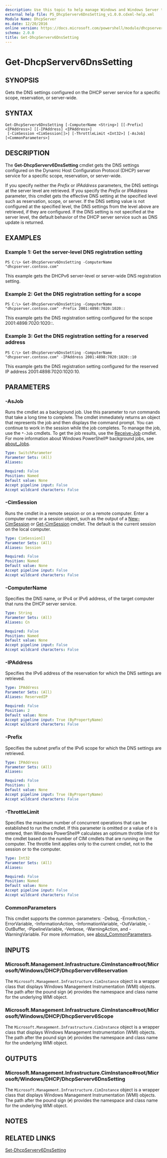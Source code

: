 ```yaml
---
description: Use this topic to help manage Windows and Windows Server technologies with Windows PowerShell.
external help file: PS_DhcpServerv6DnsSetting_v1.0.0.cdxml-help.xml
Module Name: DhcpServer
ms.date: 12/20/2016
online version: https://docs.microsoft.com/powershell/module/dhcpserver/get-dhcpserverv6dnssetting?view=windowsserver2019-ps&wt.mc_id=ps-gethelp
schema: 2.0.0
title: Get-DhcpServerv6DnsSetting
---
```


# Get-DhcpServerv6DnsSetting

## SYNOPSIS
Gets the DNS settings configured on the DHCP server service for a specific scope, reservation, or server-wide.

## SYNTAX

```
Get-DhcpServerv6DnsSetting [-ComputerName <String>] [[-Prefix] <IPAddress>] [[-IPAddress] <IPAddress>]
 [-CimSession <CimSession[]>] [-ThrottleLimit <Int32>] [-AsJob] [<CommonParameters>]
```

## DESCRIPTION
The **Get-DhcpServerv6DnsSetting** cmdlet gets the DNS settings configured on the Dynamic Host Configuration Protocol (DHCP) server service for a specific scope, reservation, or server-wide.

If you specify neither the *Prefix* or *IPAddress* parameters, the DNS settings at the server level are retrieved.
If you specify the *Prefix* or *IPAddress* parameter, this cmdlet gets the effective DNS setting at the specified level such as reservation, scope, or server.
If the DNS setting value is not configured at the specified level, the DNS settings from the level above are retrieved, if they are configured.
If the DNS setting is not specified at the server level, the default behavior of the DHCP server service such as DNS update is returned.

## EXAMPLES

### Example 1: Get the server-level DNS registration setting
```
PS C:\> Get-DhcpServerv6DnsSetting -ComputerName "dhcpserver.contoso.com"
```

This example gets the DHCPv6 server-level or server-wide DNS registration setting.

### Example 2: Get the DNS registration setting for a scope
```
PS C:\> Get-DhcpServerv6DnsSetting -ComputerName "dhcpserver.contoso.com" -Prefix 2001:4898:7020:1020::
```

This example gets the DNS registration setting configured for the scope 2001:4898:7020:1020::.

### Example 3: Get the DNS registration setting for a reserved address
```
PS C:\> Get-DhcpServerv6DnsSetting -ComputerName "dhcpserver.contoso.com" -IPAddress 2001:4898:7020:1020::10
```

This example gets the DNS registration setting configured for the reserved IP address 2001:4898:7020:1020:10.

## PARAMETERS

### -AsJob
Runs the cmdlet as a background job.
Use this parameter to run commands that take a long time to complete. 
The cmdlet immediately returns an object that represents the job and then displays the command prompt.
You can continue to work in the session while the job completes.
To manage the job, use the `*-Job` cmdlets.
To get the job results, use the [Receive-Job](https://go.microsoft.com/fwlink/?LinkID=113372) cmdlet. 
For more information about Windows PowerShell® background jobs, see [about_Jobs](https://go.microsoft.com/fwlink/?LinkID=113251).

```yaml
Type: SwitchParameter
Parameter Sets: (All)
Aliases: 

Required: False
Position: Named
Default value: None
Accept pipeline input: False
Accept wildcard characters: False
```

### -CimSession
Runs the cmdlet in a remote session or on a remote computer.
Enter a computer name or a session object, such as the output of a [New-CimSession](https://go.microsoft.com/fwlink/p/?LinkId=227967) or [Get-CimSession](https://go.microsoft.com/fwlink/p/?LinkId=227966) cmdlet.
The default is the current session on the local computer.

```yaml
Type: CimSession[]
Parameter Sets: (All)
Aliases: Session

Required: False
Position: Named
Default value: None
Accept pipeline input: False
Accept wildcard characters: False
```

### -ComputerName
Specifies the DNS name, or IPv4 or IPv6 address, of the target computer that runs the DHCP server service.

```yaml
Type: String
Parameter Sets: (All)
Aliases: Cn

Required: False
Position: Named
Default value: None
Accept pipeline input: False
Accept wildcard characters: False
```

### -IPAddress
Specifies the IPv6 address of the reservation for which the DNS settings are retrieved.

```yaml
Type: IPAddress
Parameter Sets: (All)
Aliases: ReservedIP

Required: False
Position: 2
Default value: None
Accept pipeline input: True (ByPropertyName)
Accept wildcard characters: False
```

### -Prefix
Specifies the subnet prefix of the IPv6 scope for which the DNS settings are retrieved.

```yaml
Type: IPAddress
Parameter Sets: (All)
Aliases: 

Required: False
Position: 1
Default value: None
Accept pipeline input: True (ByPropertyName)
Accept wildcard characters: False
```

### -ThrottleLimit
Specifies the maximum number of concurrent operations that can be established to run the cmdlet.
If this parameter is omitted or a value of `0` is entered, then Windows PowerShell® calculates an optimum throttle limit for the cmdlet based on the number of CIM cmdlets that are running on the computer.
The throttle limit applies only to the current cmdlet, not to the session or to the computer.

```yaml
Type: Int32
Parameter Sets: (All)
Aliases: 

Required: False
Position: Named
Default value: None
Accept pipeline input: False
Accept wildcard characters: False
```

### CommonParameters
This cmdlet supports the common parameters: -Debug, -ErrorAction, -ErrorVariable, -InformationAction, -InformationVariable, -OutVariable, -OutBuffer, -PipelineVariable, -Verbose, -WarningAction, and -WarningVariable. For more information, see [about_CommonParameters](https://go.microsoft.com/fwlink/?LinkID=113216).

## INPUTS

### Microsoft.Management.Infrastructure.CimInstance#root/Microsoft/Windows/DHCP/DhcpServerv6Reservation
The `Microsoft.Management.Infrastructure.CimInstance` object is a wrapper class that displays Windows Management Instrumentation (WMI) objects.
The path after the pound sign (`#`) provides the namespace and class name for the underlying WMI object.

### Microsoft.Management.Infrastructure.CimInstance#root/Microsoft/Windows/DHCP/DhcpServerv6Scope
The `Microsoft.Management.Infrastructure.CimInstance` object is a wrapper class that displays Windows Management Instrumentation (WMI) objects.
The path after the pound sign (`#`) provides the namespace and class name for the underlying WMI object.

## OUTPUTS

### Microsoft.Management.Infrastructure.CimInstance#root/Microsoft/Windows/DHCP/DhcpServerv6DnsSetting
The `Microsoft.Management.Infrastructure.CimInstance` object is a wrapper class that displays Windows Management Instrumentation (WMI) objects.
The path after the pound sign (`#`) provides the namespace and class name for the underlying WMI object.

## NOTES

## RELATED LINKS

[Set-DhcpServerv6DnsSetting](./Set-DhcpServerv6DnsSetting.md)

